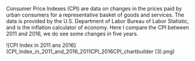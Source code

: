 Consumer Price Indexes (CPI) are data on changes in the prices paid by urban consumers for a representative basket of goods and services.
The data is provided by the U.S. Department of Labor Bureau of Labor Statistic, and is the inflation calculator of economy. Here I compare the CPI between 2011 and 2016, we do see some changes in five years.

![CPI Index in 2011 ans 2016](CPI_Index_in_2011_and_2016_2011CPI_2016CPI_chartbuilder (3).png)
